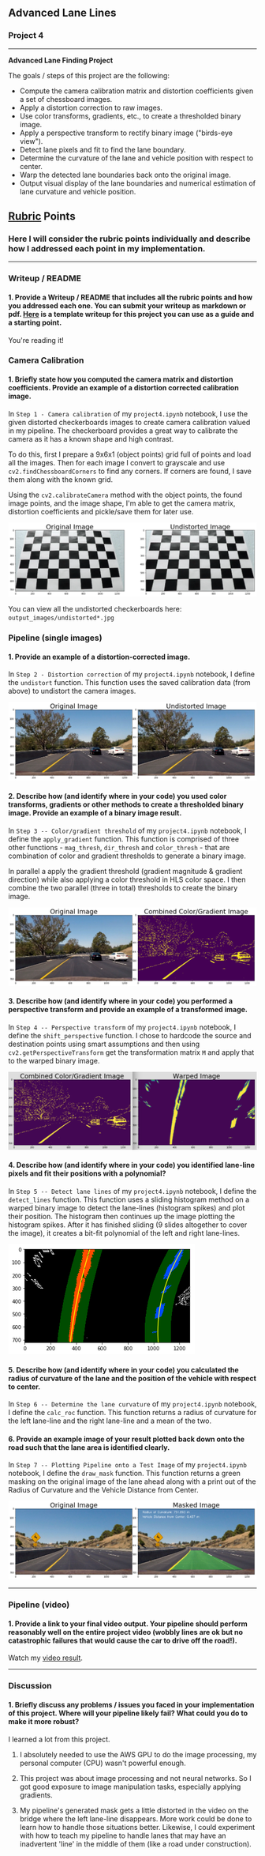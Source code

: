 ## Advanced Lane Lines

### Project 4

---

**Advanced Lane Finding Project**

The goals / steps of this project are the following:

* Compute the camera calibration matrix and distortion coefficients given a set of chessboard images.
* Apply a distortion correction to raw images.
* Use color transforms, gradients, etc., to create a thresholded binary image.
* Apply a perspective transform to rectify binary image ("birds-eye view").
* Detect lane pixels and fit to find the lane boundary.
* Determine the curvature of the lane and vehicle position with respect to center.
* Warp the detected lane boundaries back onto the original image.
* Output visual display of the lane boundaries and numerical estimation of lane curvature and vehicle position.


## [Rubric](https://review.udacity.com/#!/rubrics/571/view) Points

### Here I will consider the rubric points individually and describe how I addressed each point in my implementation.  

---

### Writeup / README

#### 1. Provide a Writeup / README that includes all the rubric points and how you addressed each one.  You can submit your writeup as markdown or pdf.  [Here](https://github.com/udacity/CarND-Advanced-Lane-Lines/blob/master/writeup_template.md) is a template writeup for this project you can use as a guide and a starting point.  

You're reading it!

### Camera Calibration

#### 1. Briefly state how you computed the camera matrix and distortion coefficients. Provide an example of a distortion corrected calibration image.

In `Step 1 - Camera calibration` of my `project4.ipynb` notebook, I use the given distorted checkerboards images to create camera calibration valued in my pipeline. The checkerboard provides a great way to calibrate the camera as it has a known shape and high contrast.

To do this, first I prepare a 9x6x1 (object points) grid full of points and load all the images. Then for each image I convert to grayscale and use `cv2.findChessboardCorners` to find any corners. If corners are found, I save them along with the known grid.

Using the `cv2.calibrateCamera` method with the object points, the found image points, and the image shape, I'm able to get the camera matrix, distortion coefficients and pickle/save them for later use.

![Undistorted image](output_images/undistorted_board.png)

You can view all the undistorted checkerboards here: `output_images/undistorted*.jpg`

### Pipeline (single images)

#### 1. Provide an example of a distortion-corrected image.

In `Step 2 - Distortion correction` of my `project4.ipynb` notebook, I define the `undistort` function. This function uses the saved calibration data (from above) to undistort the camera images.

![Undistorted image](output_images/undistorted_image.png)

#### 2. Describe how (and identify where in your code) you used color transforms, gradients or other methods to create a thresholded binary image.  Provide an example of a binary image result.

In `Step 3 -- Color/gradient threshold` of my `project4.ipynb` notebook, I define the `apply_gradient` function. This function is comprised of three other functions - `mag_thresh`, `dir_thresh` and `color_thresh` - that are combination of color and gradient thresholds to generate a binary image.

In parallel a apply the gradient threshold (gradient magnitude & gradient direction) while also applying a color threshold in HLS color space. I then combine the two parallel (three in total) thresholds to create the binary image.

![Masked image](output_images/combined_image.png)

#### 3. Describe how (and identify where in your code) you performed a perspective transform and provide an example of a transformed image.

In `Step 4 -- Perspective transform` of my `project4.ipynb` notebook, I define the `shift_perspective` function.  I chose to hardcode the source and destination points using smart assumptions and then using `cv2.getPerspectiveTransform` get the transformation matrix `M` and apply that to the warped binary image.

![Masked image](output_images/warped_image.png)

#### 4. Describe how (and identify where in your code) you identified lane-line pixels and fit their positions with a polynomial?

In `Step 5 -- Detect lane lines` of my `project4.ipynb` notebook, I define the `detect_lines` function. This function uses a sliding histogram method on a warped binary image to detect the lane-lines (histogram spikes) and plot their position. The histogram then continues up the image plotting the histogram spikes. After it has finished sliding (9 slides altogether to cover the image), it creates a bit-fit polynomial of the left and right lane-lines.

![Masked image](output_images/fitted_polynomial.png)

#### 5. Describe how (and identify where in your code) you calculated the radius of curvature of the lane and the position of the vehicle with respect to center.

In `Step 6 -- Determine the lane curvature` of my `project4.ipynb` notebook, I define the `calc_roc` function. This function returns a radius of curvature for the left lane-line and the right lane-line and a mean of the two.

#### 6. Provide an example image of your result plotted back down onto the road such that the lane area is identified clearly.

In `Step 7 -- Plotting Pipeline onto a Test Image` of my `project4.ipynb` notebook, I define the `draw_mask` function. This function returns a green masking on the original image of the lane ahead along with a print out of the Radius of Curvature and the Vehicle Distance from Center.

![Masked image](output_images/masked_image.png)

---

### Pipeline (video)

#### 1. Provide a link to your final video output.  Your pipeline should perform reasonably well on the entire project video (wobbly lines are ok but no catastrophic failures that would cause the car to drive off the road!).

Watch my [video result](./project_video_masked.mp4).

---

### Discussion

#### 1. Briefly discuss any problems / issues you faced in your implementation of this project.  Where will your pipeline likely fail?  What could you do to make it more robust?

I learned a lot from this project.

1) I absolutely needed to use the AWS GPU to do the image processing, my personal computer (CPU) wasn't powerful enough.

2) This project was about image processing and not neural networks. So I got good exposure to image manipulation tasks, especially applying gradients.

3) My pipeline's generated mask gets a little distorted in the video on the bridge where the left lane-line disappears. More work could be done to learn how to handle those situations better. Likewise, I could experiment with how to teach my pipeline to handle lanes that may have an inadvertent 'line' in the middle of them (like a road under construction).

